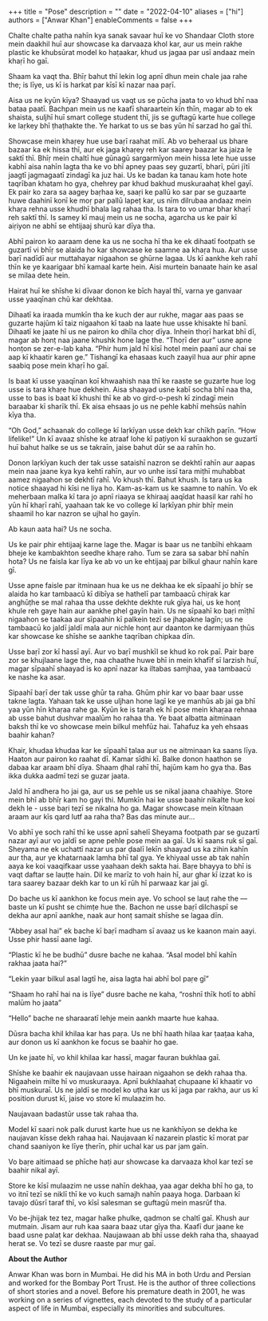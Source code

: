 +++
title = "Pose"
description = ""
date = "2022-04-10"
aliases = ["hi"]
authors = ["Anwar Khan"]
enableComments = false
+++

Chalte chalte patha nahīn kya sanak savaar huī ke vo Shandaar Cloth store mein daakhil huī aur showcase ka darvaaza khol kar, aur us mein rakhe plastic ke khubsūrat model ko haṭaakar, khud us jagaa par usī andaaz mein khaṛī ho gaī.

Shaam ka vaqt tha. Bhīṛ bahut thī lekin log apnī dhun mein chale jaa rahe the; is līye, us kī is harkat par kīsī kī nazar naa paṛī. 

Aisa us ne kyūn kīya? Shaayad us vaqt us se pūcha jaata to vo khud bhī naa bataa paatī. Bachpan mein us ne kaafī sharaartein kīn thīn, magar ab to ek shaista, suljhī huī smart college student thī, jis se guftagū karte hue college ke laṛkey bhī ṭhaṭhakte the. Ye harkat to us se bas yūn hī sarzad ho gaī thī. 

Showcase mein khaṛey hue use baṛī raahat milī. Ab vo beheraal us bhare bazaar ka ek hissa thī, aur ek jaga khaṛey reh kar saarey baazar ka jaiza le saktī thī. Bhīṛ mein chaltī hue gūnagū sargarmīyon mein hissa lete hue usse kabhī aisa nahīn lagta tha ke vo bhī apney paas sey guzartī, bharī, pūri jītī jaagtī jagmagaatī zindagī ka juz hai. Us ke badan ka tanau kam hote hote taqrīban khatam ho gya, chehrey par khud bakhud muskuraahaṭ khel gayī. Ek pair ko zara sa aagey baṛhaa ke, saaṛi ke pallū ko sar par se guzaarte huwe daahinī konī ke moṛ par pallū lapeṭ kar, us nīm dilrubaa andaaz mein khaṛa rehna usse khudhī bhala lag rahaa tha. Is tara to vo umar bhar khaṛī reh saktī thī. Is samey kī mauj mein us ne socha, agarcha us ke pair kī aiṛiyon ne abhī se ehtijaaj shurū kar dīya tha. 
 
Abhī pairon ko aaraam dene ka us ne socha hī tha ke ek dihaatī footpath se guzartī vi bhīṛ se alaida ho kar showcase ke saamne aa khaṛa hua. Aur usse baṛī nadīdī aur muttahayar nigaahon se ghūrne lagaa. Us kī aankhe keh rahī thīn ke ye kaarigaar bhī kamaal karte hein. Aisi murtein banaate hain ke asal se milaa dete hein.

Hairat huī ke shīshe ki dīvaar donon ke bīch hayal thī, varna ye ganvaar usse yaaqīnan chū kar dekhtaa. 

Dihaatī ka iraada mumkīn tha ke kuch der aur rukhe, magar aas paas se guzarte hajūm kī taiz nigaahon kī taab na laate hue usse khisakte hī banī. Dihaatī ke jaate hī us ne pairon ko dhīla choṛ dīya. Inhein thoṛī harkat bhī dī, magar ab honṭ naa jaane khushk hone lage the. “Thoṛī der aur” usne apne honṭon se zer-e-lab kaha. “Phir hum jald hī kīsī hotel mein paanī aur chai se aap kī khaatir karen ge.” Tishangī ka ehasaas kuch zaayil hua aur phir apne saabiq pose mein khaṛī ho gaī. 

Is baat kī usse yaaqīnan koī khwaahish naa thī ke raaste se guzarte hue log usse is tara khaṛe hue dekhein. Aisa shaayad usne kabī socha bhī naa tha, usse to bas is baat kī khushi thī ke ab vo gird-o-pesh kī zindagī mein baraabar kī sharīk thī. Ek aisa ehsaas jo us ne pehle kabhī mehsūs nahīn kīya tha. 

“Oh God,” achaanak do college kī laṛkīyan usse dekh kar chīkh paṛīn. “How lifelike!” Un kī avaaz shīshe ke atraaf lohe kī paṭiyon kī suraakhon se guzartī huī bahut halke se us se takraīn, jaise bahut dūr se aa rahīn ho.

Donon laṛkīyan kuch der tak usse sataishī nazron se dekhtī rahīn aur aapas mein naa jaane kya kya kehtī rahīn, aur vo unhe issī tara miṭhī muhabbat aamez nigaahon se dekhtī rahī. Vo khush thī. Bahut khush. Is tara us ka notice shaayad hi kīsi ne liya ho. Kam-as-kam us ke saamne to nahīn. Vo ek meherbaan malka kī tara jo apnī riaaya se khiraaj aaqīdat haasil kar rahī ho yūn hī khaṛī rahī, yaahaan tak ke vo college kī laṛkīyan phir bhīṛ mein shaamil ho kar nazron se ujhal ho gayīn.

Ab kaun aata hai? Us ne socha.

Us ke pair phir ehtijaaj karne lage the. Magar is baar us ne tanbīhi ehkaam bheje ke kambakhton seedhe khaṛe raho. Tum se zara sa sabar bhī nahīn hota? Us ne faisla kar līya ke ab vo un ke ehtijaaj par bilkul ghaur nahīn kare gī. 

Usse apne faisle par itminaan hua ke us ne dekhaa ke ek sīpaahī jo bhīṛ se alaida ho kar tambaacū kī dibīya se hathelī par tambaacū chiṛak kar anghūṭhe se mal rahaa tha usse dekhte dekhte ruk gīya hai, us ke honṭ khule reh gaye hain aur aankhe phel gayīn hain. Us ne sīpaahī ko baṛi mīṭhī nigaahon se taakaa aur sīpaahin kī palkein tezī se jhapakne lagīn; us ne tambaacū ko jaldī jaldī mala aur nichle honṭ aur daanton ke darmiyaan ṭhūs kar showcase ke shīshe se aankhe taqrīban chipkaa dīn.

Usse baṛī zor kī hassī ayī. Aur vo baṛī mushkīl se khud ko rok paī. Pair baṛe zor se khujlaane lage the, naa chaathe huwe bhī in mein khafīf sī larzish huī, magar sīpaahī shaayad is ko apnī nazar ka iltabas samjhaa, yaa tambaacū ke nashe ka asar. 

Sipaahī baṛī der tak usse ghūr ta raha. Ghūm phir kar vo baar baar usse takne lagta. Yahaan tak ke usse uljhan hone lagī ke ye manhūs ab jai ga bhī yaa yūn hīn khaṛaa rahe ga. Kyūn ke is tarah ek hī pose mein khaṛaa rehnaa ab usse bahut dushvar maalūm ho rahaa tha. Ye baat albatta aitminaan baksh thī ke vo showcase mein bilkul mehfūz hai. Tahafuz ka yeh ehsaas baahir kahan?

Khair, khudaa khudaa kar ke sīpaahī ṭalaa aur us ne aitminaan ka saans līya. Haaton aur pairon ko raahat dī. Kamar sīdhi kī. Balke donon haathon se dabaa kar araam bhī dīya. Shaam ḍhal rahī thī, hajūm kam ho gya tha. Bas ikka dukka aadmī tezi se guzar jaata.

Jald hī andhera ho jai ga, aur us se pehle us se nikal jaana chaahiye. Store mein bhī ab bhīṛ kam ho gayi thi. Mumkīn hai ke usse baahir nikalte hue koi dekh le - usse baṛi tezī se nikalna ho ga. Magar showcase mein kītnaan araam aur kīs qard lutf aa raha tha? Bas das minute aur…

Vo abhī ye soch rahī thī ke usse apnī sahelī Sheyama footpath par se guzartī nazar ayī aur vo jaldī se apne pehle pose mein aa gaī. Us kī saans ruk sī gaī. Sheyama ne ek uchattī nazar us par ḍaalī lekīn shaayad us ka zihin kahīn aur tha, aur ye khatarnaak lamha bhī tal gya. Ye khiyaal usse ab tak nahīn aaya ke koi vaaqifkaar usse yaahaan dekh sakta hai. Baṛe bhayya to bhī is vaqt daftar se lauṭte hain. Dil ke marīz to voh hain hī, aur ghar kī izzat ko is tara saarey bazaar dekh kar to un kī rūh hī parwaaz kar jai gī.

Do bache us kī aankhon ke focus mein aye. Vo school se lauṭ rahe the — baste un kī pusht se chimṭe hue the. Bachon ne usse baṛī dilchaspī se dekha aur apnī aankhe, naak aur honṭ samait shīshe se lagaa dīn.

“Abbey asal hai” ek bache kī baṛī madham sī avaaz us ke kaanon main aayi. Usse phir hassī aane lagī.

“Plastic kī he be budhū” dusre bache ne kahaa. “Asal model bhī kahīn rakhaa jaata hai?”

“Lekin yaar bilkul asal lagtī he, aisa lagta hai abhī bol paṛe gī”

“Shaam ho rahī hai na is līye” dusre bache ne kaha, “roshnī thīk hotī to abhī malūm ho jaata”

“Hello” bache ne sharaaratī lehje mein aankh maarte hue kahaa.

Dūsra bacha khil khilaa kar has paṛa. Us ne bhī haath hilaa kar ṭaaṭaa kaha, aur donon us kī aankhon ke focus se baahir ho gae.

Un ke jaate hī, vo khil khilaa kar hassī, magar fauran bukhlaa gaī.

Shīshe ke baahir ek naujavaan usse hairaan nigaahon se dekh rahaa tha. Nigaahein milte hī vo muskuraaya. Apnī bukhlaahaṭ chupaane kī khaatir vo bhī muskuraī. Us ne jaldī se model ko uṭha kar us kī jaga par rakha, aur us kī position durust kī, jaise vo store kī mulaazim ho.

Naujavaan badastūr usse tak rahaa tha. 

Model kī saari nok palk durust karte hue us ne kankhīyon se dekha ke naujavan kīsse dekh rahaa hai. Naujavaan kī nazarein plastic kī morat par chand saaniyon ke līye ṭherīn, phir uchal kar us par jam gaīn.

Vo baṛe aitimaad se phīche haṭi aur showcase ka darvaaza khol kar tezī se baahir nikal ayī.

Store ke kīsī mulaazim ne usse nahīn dekhaa, yaa agar dekha bhī ho ga, to vo itnī tezī se niklī thī ke vo kuch samajh nahīn paaya hoga. Darbaan kī tavajo dūsrī taraf thī, vo kīsī salesman se guftagū mein masrūf tha. 

Vo be-jhijak tez tez, magar halke phulke, qadmon se chaltī gaī. Khush aur mutmain. Jisam aur ruh kaa saara baaz utar gīya tha. Kaafī dur jaane ke baad usne palaṭ kar dekhaa. Naujawaan ab bhī usse dekh raha tha, shaayad herat se. Vo tezī se dusre raaste par muṛ gaī. 


**About the Author**

Anwar Khan was born in Mumbai. He did his MA in both Urdu and Persian and worked for the Bombay Port Trust. He is the author of three collections of short stories and a novel. Before his premature death in 2001, he was working on a series of vignettes, each devoted to the study of a particular aspect of life in Mumbai, especially its minorities and subcultures.






